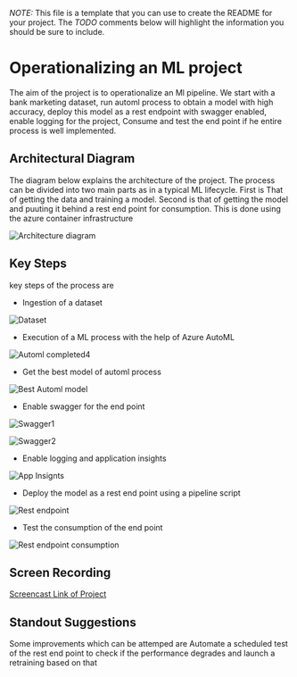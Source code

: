 *NOTE:* This file is a template that you can use to create the README for your project. The *TODO* comments below will highlight the information you should be sure to include.


# Operationalizing an ML project

The aim of the project is to operationalize an Ml pipeline. We start with a bank marketing dataset, run automl process
to obtain a model with high accuracy, deploy this model as a rest endpoint with swagger enabled, enable logging for the project,
Consume and test the end point if he entire process is well implemented.

## Architectural Diagram
The diagram below explains the architecture of the project.
The process can be divided into two main parts as in a typical ML lifecycle. 
First is That of getting the data and training a model.
Second is that of getting the model and puuting it behind a rest end point for consumption. This is done using the azure container infrastructure

![Architecture diagram](https://github.com/abhijit-kalita/nd00333_AZMLND_C2/blob/master/starter_files/images/Project_Architecture.png)


## Key Steps
key steps of the process are 
* Ingestion of a dataset

![Dataset](https://github.com/abhijit-kalita/nd00333_AZMLND_C2/blob/master/starter_files/images/Bankmktng_Dataset.png)

* Execution of a ML process with the help of Azure AutoML

![Automl completed](https://github.com/abhijit-kalita/nd00333_AZMLND_C2/blob/master/starter_files/images/Automl_completed_exp.png)4

* Get the best model of automl process

![Best Automl model](https://github.com/abhijit-kalita/nd00333_AZMLND_C2/blob/master/starter_files/images/Automl_Best_exp.png)

* Enable swagger for the end point

![Swagger1](https://github.com/abhijit-kalita/nd00333_AZMLND_C2/blob/master/starter_files/images/swagger.sh-run.png)

![Swagger2](https://github.com/abhijit-kalita/nd00333_AZMLND_C2/blob/master/starter_files/images/swaggerjspn-access-local.png)


* Enable logging and application insights

![App Insignts](https://github.com/abhijit-kalita/nd00333_AZMLND_C2/blob/master/starter_files/images/Enabling_app_Insights2.png)

* Deploy the model as a rest end point using a pipeline script

![Rest endpoint](https://github.com/abhijit-kalita/nd00333_AZMLND_C2/blob/master/starter_files/images/pipeline-restendpoint.png)

* Test the consumption of the end point

![Rest endpoint consumption](https://github.com/abhijit-kalita/nd00333_AZMLND_C2/blob/master/starter_files/images/consume-endpoint.png)


## Screen Recording
[Screencast Link of Project](https://youtu.be/9Y6MumokV9Y)

## Standout Suggestions
Some improvements which can be attemped are
Automate a scheduled test of the rest end point to check if the performance degrades and launch a retraining based on that

